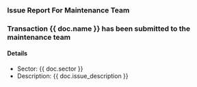 <h3>Issue Report For Maintenance Team<h3>

<p>Transaction {{ doc.name }} has been submitted to the maintenance team<p>

<h4>Details</h4>

<ul>
<li>Sector: {{ doc.sector }}
<li>Description: {{ doc.issue_description }}
</ul>
